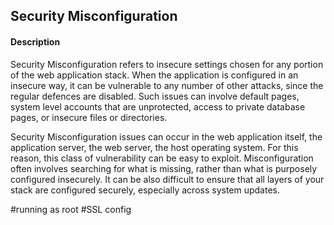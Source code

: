 ## Security Misconfiguration

#### Description

Security Misconfiguration refers to insecure settings chosen for any portion of the web application stack. When the application is configured in an insecure way, it can be vulnerable to any number of other attacks, since the regular defences are disabled. Such issues can involve default pages, system level accounts that are unprotected, access to private database pages, or insecure files or directories.

Security Misconfiguration issues can occur in the web application itself, the application server, the web server, the host operating system. For this reason, this class of vulnerability can be easy to exploit. Misconfiguration often involves searching for what is missing, rather than what is purposely configured insecurely. It can be also difficult to ensure that all layers of your stack are configured securely, especially across system updates.


#running as root
#SSL config